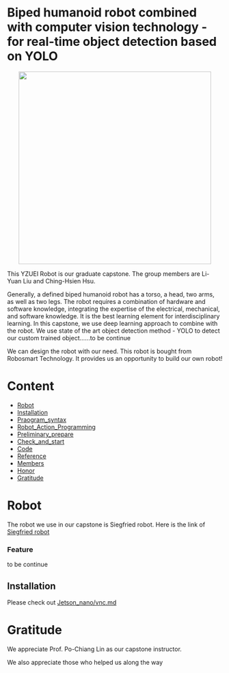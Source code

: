 # Biped humanoid robot combined with computer vision technology - for real-time object detection based on YOLO

<div align=center><img width="450" height="450" src="https://github.com/christw16/Biped-Humanoid-Robot-Battle/blob/master/img/logo1.jpg"/></div>

This YZUEI Robot is our graduate capstone. The group members are Li-Yuan Liu and Ching-Hsien Hsu.



Generally, a defined biped humanoid robot has a torso, a head, two arms, as well as two legs. The robot requires a combination of hardware and software knowledge, integrating the expertise of the electrical, mechanical, and software knowledge. It is the best learning element for interdisciplinary learning. In this capstone, we use deep learning approach to combine with the robot. We use state of the art object detection method - YOLO to detect our custom trained object......to be continue



We can design the robot with our need. This robot is bought from Robosmart Technology. It provides us an opportunity to build our own robot!

# Content

  * [Robot](#Robot)
  * [Installation](#Installation)
  * [Praogram_syntax](#Praogram_syntax)
  * [Robot_Action_Programming](#Robot_Action_Programming)
  * [Preliminary_prepare](#Preliminary_prepare)
  * [Check_and_start](#Check_and_start)
  * [Code](#Code)
  * [Reference](#Reference)
  * [Members](#Members)
  * [Honor](#Honor)
  * [Gratitude](#Gratitude)

# Robot

The robot we use in our capstone is Siegfried robot.
Here is the link of [Siegfried robot](http://robosmart.com.tw/zh-tw/product_con.php?id=NTA=)

### Feature 

to be continue

## Installation
Please check out [Jetson_nano/vnc.md](Jetson_nano/vnc.md)
  
 # Gratitude

We appreciate Prof. Po-Chiang Lin as our capstone instructor.

We also appreciate those who helped us along the way
